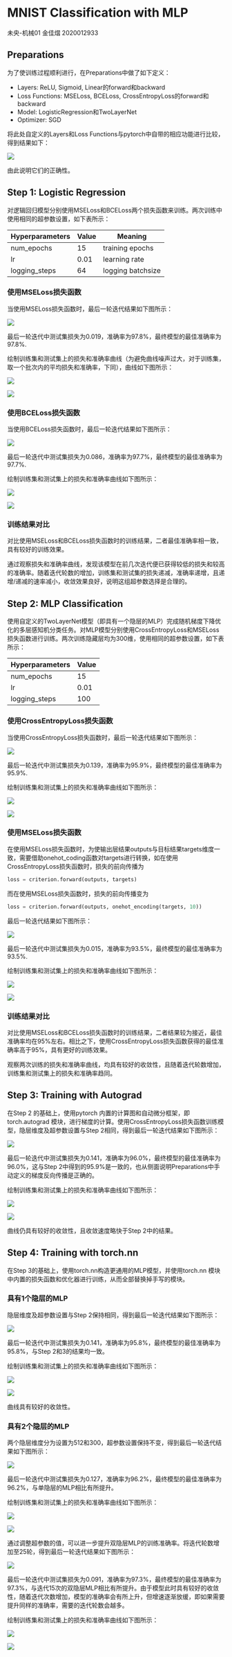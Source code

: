 # MNIST Classification with MLP
未央-机械01 金佳熠 2020012933

## Preparations

为了使训练过程顺利进行，在Preparations中做了如下定义：
- Layers: ReLU, Sigmoid, Linear的forward和backward
- Loss Functions: MSELoss, BCELoss, CrossEntropyLoss的forward和backward
- Model: LogisticRegression和TwoLayerNet
- Optimizer: SGD

将此处自定义的Layers和Loss Functions与pytorch中自带的相应功能进行比较，得到结果如下：

![](result/verification.jpg)

由此说明它们的正确性。

## Step 1: Logistic Regression
对逻辑回归模型分别使用MSELoss和BCELoss两个损失函数来训练。两次训练中使用相同的超参数设置，如下表所示：

| Hyperparameters | Value | Meaning |
| --------------- | ----- | ------- |
| num_epochs | 15 | training epochs |
| lr | 0.01 | learning rate |
| logging_steps | 64 | logging batchsize |

### 使用MSELoss损失函数
当使用MSELoss损失函数时，最后一轮迭代结果如下图所示：

![](result/step1_mse_1.jpg)

最后一轮迭代中测试集损失为0.019，准确率为97.8%，最终模型的最佳准确率为97.8%.

绘制训练集和测试集上的损失和准确率曲线（为避免曲线噪声过大，对于训练集，
取一个批次内的平均损失和准确率，下同），曲线如下图所示：

![](result/step1_mse_2.jpg)

![](result/step1_mse_3.jpg)

### 使用BCELoss损失函数
当使用BCELoss损失函数时，最后一轮迭代结果如下图所示：

![](result/step1_bce_1.jpg)

最后一轮迭代中测试集损失为0.086，准确率为97.7%，最终模型的最佳准确率为97.7%.

绘制训练集和测试集上的损失和准确率曲线如下图所示：

![](result/step1_bce_2.jpg)

![](result/step1_bce_3.jpg)


### 训练结果对比
对比使用MSELoss和BCELoss损失函数时的训练结果，二者最佳准确率相一致，具有较好的训练效果。

通过观察损失和准确率曲线，发现该模型在前几次迭代便已获得较低的损失和较高的准确率。随着迭代轮数的增加，训练集和测试集的损失递减，准确率递增，且递增/递减的速率减小，收敛效果良好，说明这组超参数选择是合理的。

## Step 2: MLP Classification
使用自定义的TwoLayerNet模型（即具有一个隐层的MLP）完成随机梯度下降优化的多层感知机分类任务。对MLP模型分别使用CrossEntropyLoss和MSELoss损失函数进行训练。两次训练隐藏层均为300维，使用相同的超参数设置，如下表所示：

| Hyperparameters | Value | 
| --------------- | ----- | 
| num_epochs | 15 |
| lr | 0.01 |
| logging_steps | 100 | 

### 使用CrossEntropyLoss损失函数
当使用CrossEntropyLoss损失函数时，最后一轮迭代结果如下图所示：

![](result/step2_ce_1.jpg)

最后一轮迭代中测试集损失为0.139，准确率为95.9%，最终模型的最佳准确率为95.9%.

绘制训练集和测试集上的损失和准确率曲线如下图所示：

![](result/step2_ce_2.jpg)

![](result/step2_ce_3.jpg)

### 使用MSELoss损失函数
在使用MSELoss损失函数时，为使输出层结果outputs与目标结果targets维度一致，需要借助onehot_coding函数对targets进行转换，如在使用CrossEntropyLoss损失函数时，损失的前向传播为

```python
loss = criterion.forward(outputs, targets)
```

而在使用MSELoss损失函数时，损失的前向传播变为

```python
loss = criterion.forward(outputs, onehot_encoding(targets, 10))
```

最后一轮迭代结果如下图所示：

![](result/step2_mse_1.jpg)

最后一轮迭代中测试集损失为0.015，准确率为93.5%，最终模型的最佳准确率为93.5%.

绘制训练集和测试集上的损失和准确率曲线如下图所示：

![](result/step2_mse_2.jpg)

![](result/step2_mse_3.jpg)

### 训练结果对比
对比使用MSELoss和BCELoss损失函数时的训练结果，二者结果较为接近，最佳准确率均在95%左右。相比之下，使用CrossEntropyLoss损失函数获得的最佳准确率高于95%，具有更好的训练效果。

观察两次训练的损失和准确率曲线，均具有较好的收敛性，且随着迭代轮数增加，训练集和测试集上的损失和准确率趋同。

## Step 3: Training with Autograd
在Step 2 的基础上，使用pytorch 内置的计算图和自动微分框架，即torch.autograd 模块，进行梯度的计算。使用CrossEntropyLoss损失函数训练模型，隐层维度及超参数设置与Step 2相同，得到最后一轮迭代结果如下图所示：

![](result/step3_1.jpg)

最后一轮迭代中测试集损失为0.141，准确率为96.0%，最终模型的最佳准确率为96.0%，这与Step 2中得到的95.9%是一致的，也从侧面说明Preparations中手动定义的梯度反向传播是正确的。

绘制训练集和测试集上的损失和准确率曲线如下图所示：

![](result/step3_2.jpg)

![](result/step3_3.jpg)

曲线仍具有较好的收敛性，且收敛速度略快于Step 2中的结果。

## Step 4: Training with torch.nn
在Step 3的基础上，使用torch.nn构造更通用的MLP模型，并使用torch.nn 模块中内置的损失函数和优化器进行训练，从而全部替换掉手写的模块。

### 具有1个隐层的MLP
隐层维度及超参数设置与Step 2保持相同，得到最后一轮迭代结果如下图所示：

![](result/step4_1_1.jpg)

最后一轮迭代中测试集损失为0.141，准确率为95.8%，最终模型的最佳准确率为95.8%，与Step 2和3的结果均一致。

绘制训练集和测试集上的损失和准确率曲线如下图所示：

![](result/step4_1_2.jpg)

![](result/step4_1_3.jpg)

曲线具有较好的收敛性。

### 具有2个隐层的MLP
两个隐层维度分为设置为512和300，超参数设置保持不变，得到最后一轮迭代结果如下图所示：

![](result/step4_2_1.jpg)

最后一轮迭代中测试集损失为0.127，准确率为96.2%，最终模型的最佳准确率为96.2%，与单隐层的MLP相比有所提升。

绘制训练集和测试集上的损失和准确率曲线如下图所示：

![](result/step4_2_2.jpg)

![](result/step4_2_3.jpg)

通过调整超参数的值，可以进一步提升双隐层MLP的训练准确率。将迭代轮数增加至25轮，得到最后一轮迭代结果如下图所示：

![](result/step4_best_1.jpg)

最后一轮迭代中测试集损失为0.091，准确率为97.3%，最终模型的最佳准确率为97.3%，与迭代15次的双隐层MLP相比有所提升。由于模型此时具有较好的收敛性，随着迭代次数增加，模型的准确率会有所上升，但增速逐渐放缓，即如果需要提升同样的准确率，需要的迭代轮数会越多。

绘制训练集和测试集上的损失和准确率曲线如下图所示：

![](result/step4_best_2.jpg)

![](result/step4_best_3.jpg)
